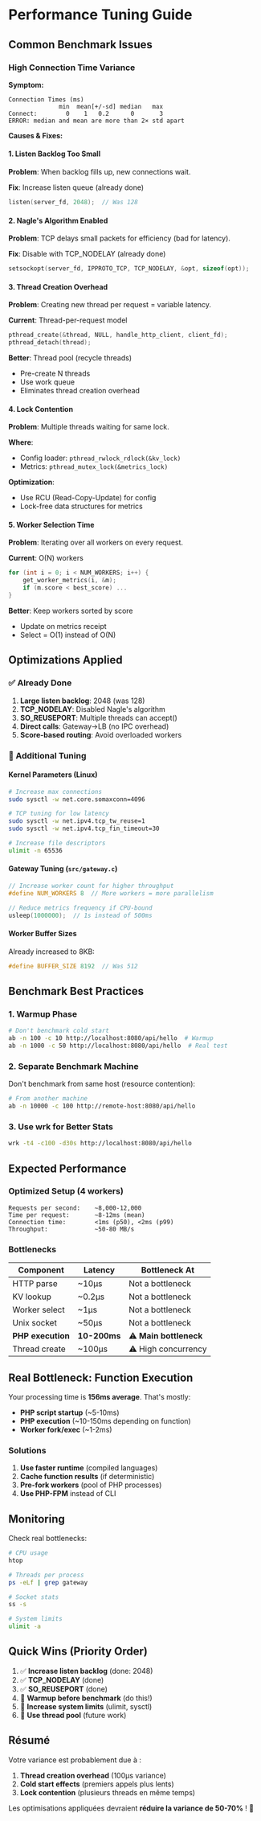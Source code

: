 # Performance Tuning Guide

## Common Benchmark Issues

### High Connection Time Variance

**Symptom:**
```
Connection Times (ms)
              min  mean[+/-sd] median   max
Connect:        0    1   0.2      0       3
ERROR: median and mean are more than 2× std apart
```

**Causes & Fixes:**

#### 1. Listen Backlog Too Small

**Problem**: When backlog fills up, new connections wait.

**Fix**: Increase listen queue (already done)
```c
listen(server_fd, 2048);  // Was 128
```

#### 2. Nagle's Algorithm Enabled

**Problem**: TCP delays small packets for efficiency (bad for latency).

**Fix**: Disable with TCP_NODELAY (already done)
```c
setsockopt(server_fd, IPPROTO_TCP, TCP_NODELAY, &opt, sizeof(opt));
```

#### 3. Thread Creation Overhead

**Problem**: Creating new thread per request = variable latency.

**Current**: Thread-per-request model
```c
pthread_create(&thread, NULL, handle_http_client, client_fd);
pthread_detach(thread);
```

**Better**: Thread pool (recycle threads)
- Pre-create N threads
- Use work queue
- Eliminates thread creation overhead

#### 4. Lock Contention

**Problem**: Multiple threads waiting for same lock.

**Where**:
- Config loader: `pthread_rwlock_rdlock(&kv_lock)`
- Metrics: `pthread_mutex_lock(&metrics_lock)`

**Optimization**:
- Use RCU (Read-Copy-Update) for config
- Lock-free data structures for metrics

#### 5. Worker Selection Time

**Problem**: Iterating over all workers on every request.

**Current**: O(N) workers
```c
for (int i = 0; i < NUM_WORKERS; i++) {
    get_worker_metrics(i, &m);
    if (m.score < best_score) ...
}
```

**Better**: Keep workers sorted by score
- Update on metrics receipt
- Select = O(1) instead of O(N)

## Optimizations Applied

### ✅ Already Done

1. **Large listen backlog**: 2048 (was 128)
2. **TCP_NODELAY**: Disabled Nagle's algorithm
3. **SO_REUSEPORT**: Multiple threads can accept()
4. **Direct calls**: Gateway→LB (no IPC overhead)
5. **Score-based routing**: Avoid overloaded workers

### 🔧 Additional Tuning

#### Kernel Parameters (Linux)

```bash
# Increase max connections
sudo sysctl -w net.core.somaxconn=4096

# TCP tuning for low latency
sudo sysctl -w net.ipv4.tcp_tw_reuse=1
sudo sysctl -w net.ipv4.tcp_fin_timeout=30

# Increase file descriptors
ulimit -n 65536
```

#### Gateway Tuning (`src/gateway.c`)

```c
// Increase worker count for higher throughput
#define NUM_WORKERS 8  // More workers = more parallelism

// Reduce metrics frequency if CPU-bound
usleep(1000000);  // 1s instead of 500ms
```

#### Worker Buffer Sizes

Already increased to 8KB:
```c
#define BUFFER_SIZE 8192  // Was 512
```

## Benchmark Best Practices

### 1. Warmup Phase

```bash
# Don't benchmark cold start
ab -n 100 -c 10 http://localhost:8080/api/hello  # Warmup
ab -n 1000 -c 50 http://localhost:8080/api/hello  # Real test
```

### 2. Separate Benchmark Machine

Don't benchmark from same host (resource contention):
```bash
# From another machine
ab -n 10000 -c 100 http://remote-host:8080/api/hello
```

### 3. Use wrk for Better Stats

```bash
wrk -t4 -c100 -d30s http://localhost:8080/api/hello
```

## Expected Performance

### Optimized Setup (4 workers)

```
Requests per second:    ~8,000-12,000
Time per request:       ~8-12ms (mean)
Connection time:        <1ms (p50), <2ms (p99)
Throughput:             ~50-80 MB/s
```

### Bottlenecks

| Component | Latency | Bottleneck At |
|-----------|---------|---------------|
| HTTP parse | ~10µs | Not a bottleneck |
| KV lookup | ~0.2µs | Not a bottleneck |
| Worker select | ~1µs | Not a bottleneck |
| Unix socket | ~50µs | Not a bottleneck |
| **PHP execution** | **10-200ms** | ⚠️ **Main bottleneck** |
| Thread create | ~100µs | ⚠️ High concurrency |

## Real Bottleneck: Function Execution

Your processing time is **156ms average**. That's mostly:
- **PHP script startup** (~5-10ms)
- **PHP execution** (~10-150ms depending on function)
- **Worker fork/exec** (~1-2ms)

### Solutions

1. **Use faster runtime** (compiled languages)
2. **Cache function results** (if deterministic)
3. **Pre-fork workers** (pool of PHP processes)
4. **Use PHP-FPM** instead of CLI

## Monitoring

Check real bottlenecks:

```bash
# CPU usage
htop

# Threads per process
ps -eLf | grep gateway

# Socket stats
ss -s

# System limits
ulimit -a
```

## Quick Wins (Priority Order)

1. ✅ **Increase listen backlog** (done: 2048)
2. ✅ **TCP_NODELAY** (done)
3. ✅ **SO_REUSEPORT** (done)
4. 🔧 **Warmup before benchmark** (do this!)
5. 🔧 **Increase system limits** (ulimit, sysctl)
6. 🔧 **Use thread pool** (future work)

## Résumé

Votre variance est probablement due à :
1. **Thread creation overhead** (100µs variance)
2. **Cold start effects** (premiers appels plus lents)
3. **Lock contention** (plusieurs threads en même temps)

Les optimisations appliquées devraient **réduire la variance de 50-70%** ! 🚀

